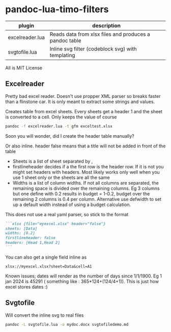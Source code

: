 # pandoc-lua-timo-filters


| plugin          | description                                            |
|-----------------|--------------------------------------------------------|
| excelreader.lua | Reads data from xlsx files and produces a pandoc table |
| svgtofile.lua   | Inline svg filter (codeblock svg) with templating      |

All is MIT License

## Excelreader

Pretty bad excel reader. Doesn't use propper XML parser so breaks faster than a flinstone car. It is only meant to extract some strings and values.

Creates table from excel sheets. Every sheets get a header 1 and the sheet is converted to a cell. Only keeps the value of course
```bash
pandoc -f excelreader.lua -t gfm exceltest.xlsx
```
Soon you will wonder, did I create the header table manually?

Or also inline. header false means that a title will not be added in front of the table

* Sheets is a list of sheet separated by ,
* firstlineheader decides if a the first row is the header row. If it is not you might set headers with headers. Most likely works only well when you use 1 sheet only or the sheets are all the same
* Widths is a list of column widths. If not all columns are separated, the remaining space is divided over the remaining columns. Eg 3 columns but one define with 0.2 results in budget = 1-0.2, budget over the remaining 2 columns is 0.4 per column. Alternative use defwidth to set up a default width instead of using a budget calculation.

This does not use a real yaml parser, so stick to the format 
````markdown
```xlsx {file="myexcel.xlsx" header="false"}
sheets: [Data]
widths: [0.2]
firstlineheader: false
headers: [Head 1,Head 2]
```
````

You can also get a single field inline as 
````
xlsx://myexcel.xlsx?sheet=Data&cell=A1
````
Known issues; dates will render as the number of days since 1/1/1900. Eg 1 jan 2024 is 45291 ( something like : 365*124+(124/4+1)). This is just how excel stores dates :)

## Svgtofile

Will convert the inline svg to real files
```bash
pandoc -L svgtofile.lua -o mydoc.docx svgtofiledemo.md
```

